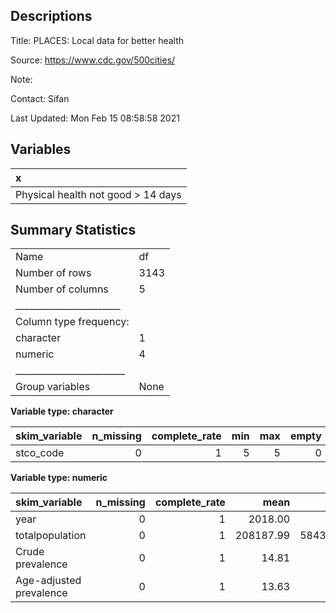 Descriptions
------------

Title: PLACES: Local data for better health

Source:
<a href="https://www.cdc.gov/500cities/" class="uri">https://www.cdc.gov/500cities/</a>

Note:

Contact: Sifan

Last Updated: Mon Feb 15 08:58:58 2021

Variables
---------

| x                                   |
|:------------------------------------|
| Physical health not good \> 14 days |

Summary Statistics
------------------

|                                                  |      |
|:-------------------------------------------------|:-----|
| Name                                             | df   |
| Number of rows                                   | 3143 |
| Number of columns                                | 5    |
| \_\_\_\_\_\_\_\_\_\_\_\_\_\_\_\_\_\_\_\_\_\_\_   |      |
| Column type frequency:                           |      |
| character                                        | 1    |
| numeric                                          | 4    |
| \_\_\_\_\_\_\_\_\_\_\_\_\_\_\_\_\_\_\_\_\_\_\_\_ |      |
| Group variables                                  | None |

**Variable type: character**

| skim\_variable |  n\_missing|  complete\_rate|  min|  max|  empty|  n\_unique|  whitespace|
|:---------------|-----------:|---------------:|----:|----:|------:|----------:|-----------:|
| stco\_code     |           0|               1|    5|    5|      0|       3143|           0|

**Variable type: numeric**

<table>
<colgroup>
<col style="width: 15%" />
<col style="width: 6%" />
<col style="width: 9%" />
<col style="width: 6%" />
<col style="width: 7%" />
<col style="width: 4%" />
<col style="width: 5%" />
<col style="width: 5%" />
<col style="width: 5%" />
<col style="width: 7%" />
<col style="width: 26%" />
</colgroup>
<thead>
<tr class="header">
<th style="text-align: left;">skim_variable</th>
<th style="text-align: right;">n_missing</th>
<th style="text-align: right;">complete_rate</th>
<th style="text-align: right;">mean</th>
<th style="text-align: right;">sd</th>
<th style="text-align: right;">p0</th>
<th style="text-align: right;">p25</th>
<th style="text-align: right;">p50</th>
<th style="text-align: right;">p75</th>
<th style="text-align: right;">p100</th>
<th style="text-align: left;">hist</th>
</tr>
</thead>
<tbody>
<tr class="odd">
<td style="text-align: left;">year</td>
<td style="text-align: right;">0</td>
<td style="text-align: right;">1</td>
<td style="text-align: right;">2018.00</td>
<td style="text-align: right;">0.00</td>
<td style="text-align: right;">2018.0</td>
<td style="text-align: right;">2018.0</td>
<td style="text-align: right;">2018.0</td>
<td style="text-align: right;">2018.0</td>
<td style="text-align: right;">2018.0</td>
<td style="text-align: left;">▁▁▇▁▁</td>
</tr>
<tr class="even">
<td style="text-align: left;">totalpopulation</td>
<td style="text-align: right;">0</td>
<td style="text-align: right;">1</td>
<td style="text-align: right;">208187.99</td>
<td style="text-align: right;">5843429.58</td>
<td style="text-align: right;">88.0</td>
<td style="text-align: right;">10934.0</td>
<td style="text-align: right;">25776.0</td>
<td style="text-align: right;">67980.0</td>
<td style="text-align: right;">327167434.0</td>
<td style="text-align: left;">▇▁▁▁▁</td>
</tr>
<tr class="odd">
<td style="text-align: left;">Crude prevalence</td>
<td style="text-align: right;">0</td>
<td style="text-align: right;">1</td>
<td style="text-align: right;">14.81</td>
<td style="text-align: right;">2.87</td>
<td style="text-align: right;">7.5</td>
<td style="text-align: right;">12.7</td>
<td style="text-align: right;">14.6</td>
<td style="text-align: right;">16.8</td>
<td style="text-align: right;">27.1</td>
<td style="text-align: left;">▂▇▆▁▁</td>
</tr>
<tr class="even">
<td style="text-align: left;">Age-adjusted prevalence</td>
<td style="text-align: right;">0</td>
<td style="text-align: right;">1</td>
<td style="text-align: right;">13.63</td>
<td style="text-align: right;">2.63</td>
<td style="text-align: right;">7.0</td>
<td style="text-align: right;">11.7</td>
<td style="text-align: right;">13.5</td>
<td style="text-align: right;">15.4</td>
<td style="text-align: right;">29.2</td>
<td style="text-align: left;">▃▇▂▁▁</td>
</tr>
</tbody>
</table>
